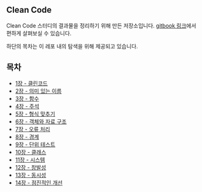 ## Clean Code

Clean Code 스터디의 결과물을 정리하기 위해 만든 저장소입니다. [gitbook 링크](https://app.gitbook.com/@innocarpe/s/clean-code)에서 편하게 살펴보실 수 있습니다.

하단의 목차는 이 레포 내의 탐색을 위해 제공되고 있습니다.

## 목차

* [1장 - 클린코드](https://github.com/Yooii-Studios/Clean-Code/blob/master/Chapter%2001%20-%20깨끗한%20코드.md)
* [2장 - 의미 있는 이름](https://github.com/Yooii-Studios/Clean-Code/blob/master/Chapter%2002%20-%20의미%20있는%20이름.md)  
* [3장 - 함수](https://github.com/Yooii-Studios/Clean-Code/blob/master/Chapter%2003%20-%20함수.md)  
* [4장 - 주석](https://github.com/Yooii-Studios/Clean-Code/blob/master/Chapter%2004%20-%20주석.md)  
* [5장 - 형식 맞추기](https://github.com/Yooii-Studios/Clean-Code/blob/master/Chapter%2005%20-%20형식%20맞추기.md)  
* [6장 - 객체와 자료 구조](https://github.com/Yooii-Studios/Clean-Code/blob/master/Chapter%2006%20-%20객체와%20자료%20구조.md)  
* [7장 - 오류 처리](https://github.com/Yooii-Studios/Clean-Code/blob/master/Chapter%2007%20-%20에러%20핸들링.md)  
* [8장 - 경계](https://github.com/Yooii-Studios/Clean-Code/blob/master/Chapter%2008%20-%20경계.md)  
* [9장 - 단위 테스트](https://github.com/Yooii-Studios/Clean-Code/blob/master/Chapter%2009%20-%20단위%20테스트.md)  
* [10장 - 클래스](https://github.com/Yooii-Studios/Clean-Code/blob/master/Chapter%2010%20-%20클래스.md)  
* [11장 - 시스템](https://github.com/Yooii-Studios/Clean-Code/blob/master/Chapter%2011%20-%20시스템.md)  
* [12장 - 창발성](https://github.com/Yooii-Studios/Clean-Code/blob/master/Chapter%2012%20-%20창발성.md)  
* [13장 - 동시성](https://github.com/Yooii-Studios/Clean-Code/blob/master/Chapter%2013%20-%20동시성.md)  
* [14장 - 점진적인 개선](https://github.com/Yooii-Studios/Clean-Code/blob/master/Chapter%2014%20-%20점진적인%20개선.md)  
